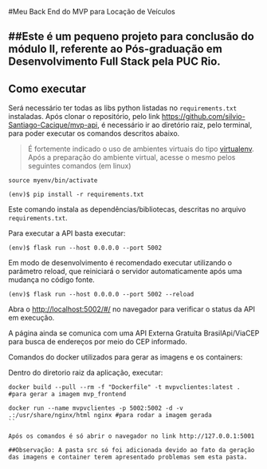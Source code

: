 #Meu Back End do MVP para Locação de Veículos

##Este é um pequeno projeto para conclusão do módulo II, referente ao **Pós-graduação em Desenvolvimento Full Stack pela PUC Rio**.
---
## Como executar 


Será necessário ter todas as libs python listadas no `requirements.txt` instaladas.
Após clonar o repositório, pelo link https://github.com/silvio-Santiago-Cacique/mvp-api, é necessário ir ao diretório raiz, pelo terminal, para poder executar os comandos descritos abaixo.

> É fortemente indicado o uso de ambientes virtuais do tipo [virtualenv](https://virtualenv.pypa.io/en/latest/installation.html).
Após a preparação do ambiente virtual, acesse o mesmo pelos seguintes comandos (em linux)
```
source myenv/bin/activate
```

```
(env)$ pip install -r requirements.txt
```

Este comando instala as dependências/bibliotecas, descritas no arquivo `requirements.txt`.

Para executar a API  basta executar:

```
(env)$ flask run --host 0.0.0.0 --port 5002
```

Em modo de desenvolvimento é recomendado executar utilizando o parâmetro reload, que reiniciará o servidor
automaticamente após uma mudança no código fonte. 

```
(env)$ flask run --host 0.0.0.0 --port 5002 --reload
```

Abra o [http://localhost:5002/#/](http://localhost:5002/#/) no navegador para verificar o status da API em execução.

A página ainda se comunica com uma API Externa Gratuíta BrasilApi/ViaCEP para busca de endereços por meio do CEP informado.

Comandos do docker utilizados para gerar as imagens e os containers:

Dentro do diretorio raiz da aplicação, executar:
```
docker build --pull --rm -f "Dockerfile" -t mvpvclientes:latest . #para gerar a imagem mvp_frontend

docker run --name mvpvclientes -p 5002:5002 -d -v .:/usr/share/nginx/html nginx #para rodar a imagem gerada
``

Após os comandos é só abrir o navegador no link http://127.0.0.1:5001

##Observação: A pasta src só foi adicionada devido ao fato da geração das imagens e container terem apresentado problemas sem esta pasta.

